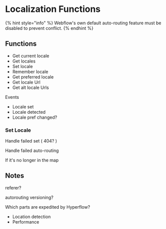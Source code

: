 # Localization Functions

{% hint style="info" %}
Webflow's own default auto-routing feature must be disabled to prevent conflict.&#x20;
{% endhint %}



## Functions

* Get current locale
* Get locales
* Set locale
* Remember locale
* Get preferred locale
* Get locale Url
* Get alt locale Urls

Events

* Locale set
* Locale detected
* Locale pref changed?&#x20;

### Set Locale

Handle failed set ( 404? )&#x20;

Handle failed auto-routing

If it's no longer in the map&#x20;

## Notes

referer?&#x20;

autorouting versioning?&#x20;

Which parts are expedited by Hyperflow?

* Location detection
* Performance&#x20;
